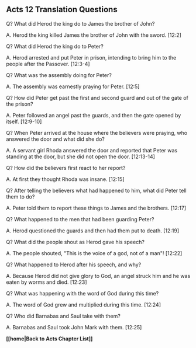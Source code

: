 ## Acts 12 Translation Questions ##

Q? What did Herod the king do to James the brother of John?

A. Herod the king killed James the brother of John with the sword. [12:2]

Q? What did Herod the king do to Peter?

A. Herod arrested and put Peter in prison, intending to bring him to the people after the Passover. [12:3-4]

Q? What was the assembly doing for Peter?

A. The assembly was earnestly praying for Peter. [12:5]

Q? How did Peter get past the first and second guard and out of the gate of the prison?

A. Peter followed an angel past the guards, and then the gate opened by itself. [12:9-10]

Q? When Peter arrived at the house where the believers were praying, who answered the door and what did she do?

A. A servant girl Rhoda answered the door and reported that Peter was standing at the door, but she did not open the door. [12:13-14]

Q? How did the believers first react to her report?

A. At first they thought Rhoda was insane. [12:15]

Q? After telling the believers what had happened to him, what did Peter tell them to do?

A. Peter told them to report these things to James and the brothers. [12:17]

Q? What happened to the men that had been guarding Peter?

A. Herod questioned the guards and then had them put to death. [12:19]

Q? What did the people shout as Herod gave his speech?

A. The people shouted, "This is the voice of a god, not of a man"! [12:22]

Q? What happened to Herod after his speech, and why?

A. Because Herod did not give glory to God, an angel struck him and he was eaten by worms and died. [12:23]

Q? What was happening with the word of God during this time?

A. The word of God grew and multiplied during this time. [12:24]

Q? Who did Barnabas and Saul take with them?

A. Barnabas and Saul took John Mark with them. [12:25]

__[[home|Back to Acts Chapter List]]__

